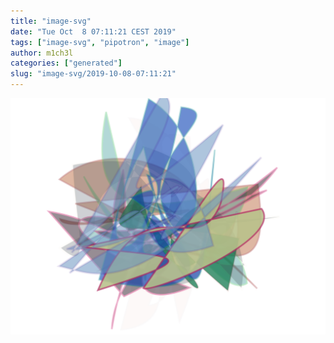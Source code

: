 ```yaml
---
title: "image-svg"
date: "Tue Oct  8 07:11:21 CEST 2019"
tags: ["image-svg", "pipotron", "image"]
author: m1ch3l
categories: ["generated"]
slug: "image-svg/2019-10-08-07:11:21"
---
```


![](image.svg)
